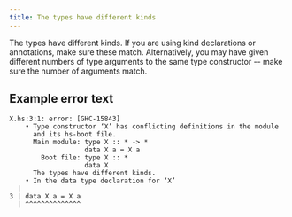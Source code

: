 ```yaml
---
title: The types have different kinds
---
```


The types have different kinds. If you are using kind declarations or
annotations, make sure these match. Alternatively, you may have given different
numbers of type arguments to the same type constructor -- make sure the number
of arguments match.

## Example error text

```
X.hs:3:1: error: [GHC-15843]
    • Type constructor ‘X’ has conflicting definitions in the module
      and its hs-boot file.
      Main module: type X :: * -> *
                   data X a = X a
        Boot file: type X :: *
                   data X
      The types have different kinds.
    • In the data type declaration for ‘X’
  |
3 | data X a = X a
  | ^^^^^^^^^^^^^^
```

